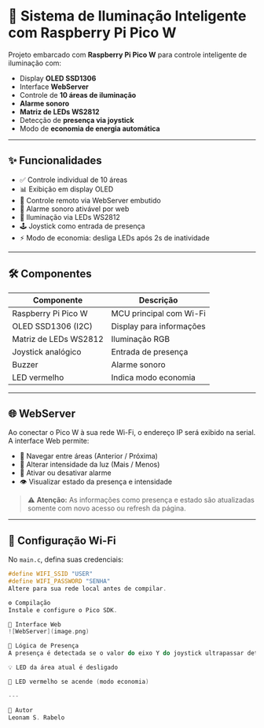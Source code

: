 # 📡 Sistema de Iluminação Inteligente com Raspberry Pi Pico W

Projeto embarcado com **Raspberry Pi Pico W** para controle inteligente de iluminação com:

- Display **OLED SSD1306**
- Interface **WebServer**
- Controle de **10 áreas de iluminação**
- **Alarme sonoro**
- **Matriz de LEDs WS2812**
- Detecção de **presença via joystick**
- Modo de **economia de energia automática**

---

## ✨ Funcionalidades

- ✅ Controle individual de 10 áreas
- 📊 Exibição em display OLED
- 📶 Controle remoto via WebServer embutido
- 🚨 Alarme sonoro ativável por web
- 🌈 Iluminação via LEDs WS2812
- 🕹️ Joystick como entrada de presença
- ⚡️ Modo de economia: desliga LEDs após 2s de inatividade

---

## 🛠️ Componentes

| Componente             | Descrição                         |
|------------------------|-----------------------------------|
| Raspberry Pi Pico W    | MCU principal com Wi-Fi           |
| OLED SSD1306 (I2C)     | Display para informações          |
| Matriz de LEDs WS2812  | Iluminação RGB                    |
| Joystick analógico     | Entrada de presença               |
| Buzzer                 | Alarme sonoro                     |
| LED vermelho           | Indica modo economia              |

---

## 🌐 WebServer

Ao conectar o Pico W à sua rede Wi-Fi, o endereço IP será exibido na serial. A interface Web permite:

- 🔁 Navegar entre áreas (Anterior / Próxima)
- 🔆 Alterar intensidade da luz (Mais / Menos)
- 🚨 Ativar ou desativar alarme
- 👁️ Visualizar estado da presença e intensidade

> ⚠️ **Atenção:** As informações como presença e estado são atualizadas somente com novo acesso ou refresh da página.

---

## 📶 Configuração Wi-Fi

No `main.c`, defina suas credenciais:

```c
#define WIFI_SSID "USER"
#define WIFI_PASSWORD "SENHA"
Altere para sua rede local antes de compilar.

⚙️ Compilação
Instale e configure o Pico SDK.

📸 Interface Web
![WebServer](image.png)

🧠 Lógica de Presença
A presença é detectada se o valor do eixo Y do joystick ultrapassar determinado limite. Se não houver atividade por 2 segundos:

💡 LED da área atual é desligado

🔴 LED vermelho se acende (modo economia)

---

📃 Autor
Leonam S. Rabelo